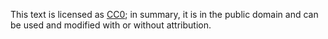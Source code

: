 This text is licensed as [CC0](http://creativecommons.org/about/cc0); in summary, it is in the public domain and can be used and modified with or without attribution.